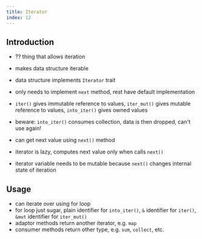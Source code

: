 ```yaml
---
title: Iterator
index: 12
---
```


## Introduction

- ?? thing that allows iteration
- makes data structure iterable

- data structure implements `Iterator` trait
- only needs to implement `next` method, rest have default implementation

- `iter()` gives immutable reference to values, `iter_mut()` gives mutable reference to values, `into_iter()` gives owned values
- beware: `into_iter()` consumes collection, data is then dropped, can't use again!
- can get next value using `next()` method
- iterator is lazy, computes next value only when calls `next()`
- iterator variable needs to be mutable because `next()` changes internal state of iteration



## Usage

- can iterate over using for loop
- for loop just sugar, plain identifier for `into_iter()`, `&` identifier for `iter()`, `&mut` identifier for `iter_mut()`
- adaptor methods return another iterator, e.g. `map`
- consumer methods return other type, e.g. `sum`, `collect`, etc.
 